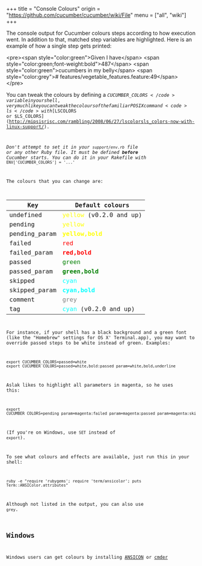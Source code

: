 +++
title = "Console Colours"
origin = "https://github.com/cucumber/cucumber/wiki/File"
menu = ["all", "wiki"]
+++

The console output for Cucumber colours steps according to how execution went. In addition to that, matched step variables are highlighted. Here is an example of how a single step gets printed:


&lt;pre&gt;&lt;span style="color:green"&gt;Given I have&lt;/span&gt; &lt;span style="color:green;font-weight:bold"&gt;487&lt;/span&gt; &lt;span style="color:green"&gt;cucumbers in my belly&lt;/span&gt; &lt;span style="color:grey"&gt;\# features/vegetable\_features.feature:49&lt;/span&gt;
&lt;/pre&gt;

You can tweak the colours by defining a <code>$CUCUMBER\_COLORS</code> variable in your shell, very much like you can tweak the colours of the familiar POSIX command <code>ls</code> with
[$LSCOLORS or $LS\_COLORS](http://mipsisrisc.com/rambling/2008/06/27/lscolorsls_colors-now-with-linux-support/).

*Don't attempt to set it in your <code>support/env.rb</code> file or any other Ruby file. It must be defined **before** Cucumber starts. You can do it in your Rakefile with* <code>ENV\['CUCUMBER\_COLORS'\] = '...'</code>

The colours that you can change are:

| Key            | Default colours                                                  |
|----------------|------------------------------------------------------------------|
| undefined      | <span style="color:yellow;">yellow</span> (v0.2.0 and up)        |
| pending        | <span style="color:yellow;">yellow</span>                        |
| pending\_param | <span style="color:yellow;font-weight: bold;">yellow,bold</span> |
| failed         | <span style="color:red;">red</span>                              |
| failed\_param  | <span style="color:red;font-weight: bold;">red,bold</span>       |
| passed         | <span style="color:green;">green</span>                          |
| passed\_param  | <span style="color:green;font-weight: bold;">green,bold</span>   |
| skipped        | <span style="color:cyan;">cyan</span>                            |
| skipped\_param | <span style="color:cyan;font-weight: bold;">cyan,bold</span>     |
| comment        | <span style="color:grey;">grey</span>                            |
| tag            | <span style="color:cyan;">cyan</span> (v0.2.0 and up)            |

For instance, if your shell has a black background and a green font (like the
"Homebrew" settings for OS X' Terminal.app), you may want to override passed
steps to be white instead of green. Examples:

    export CUCUMBER_COLORS=passed=white
    export CUCUMBER_COLORS=passed=white,bold:passed_param=white,bold,underline

Aslak likes to highlight all parameters in magenta, so he uses this:

    export CUCUMBER_COLORS=pending_param=magenta:failed_param=magenta:passed_param=magenta:skipped_param=magenta

(If you're on Windows, use <code>SET</code> instead of <code>export</code>).

To see what colours and effects are available, just run this in your shell:

    ruby -e "require 'rubygems'; require 'term/ansicolor'; puts Term::ANSIColor.attributes"

Although not listed in the output, you can also use <code>grey</code>.

Windows
-------

Windows users can get colours by installing [ANSICON](https://github.com/adoxa/ansicon/downloads) or [cmder](http://cmder.net/)
